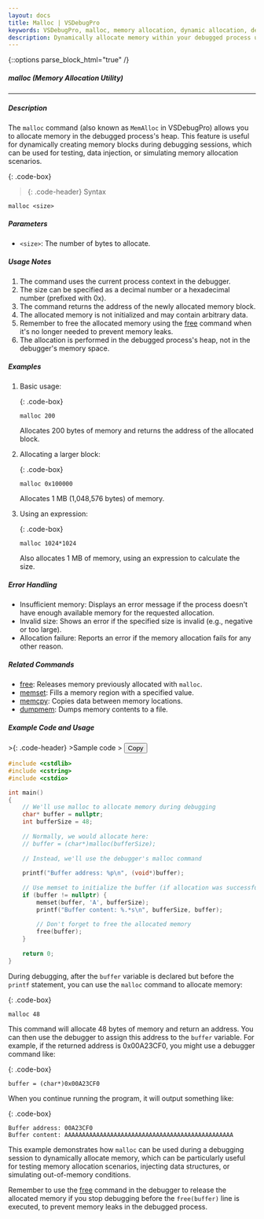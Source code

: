 ```yaml
---
layout: docs
title: Malloc | VSDebugPro
keywords: VSDebugPro, malloc, memory allocation, dynamic allocation, debugging command, memory management, heap allocation
description: Dynamically allocate memory within your debugged process using VSDebugPro's malloc command. This page provides instructions on how to allocate memory blocks on the heap during debugging, assisting in testing memory management and simulating allocation scenarios.
---
```

{::options parse_block_html="true" /}

##### malloc (Memory Allocation Utility)
---
##### Description
The `malloc` command (also known as `MemAlloc` in VSDebugPro) allows you to allocate memory in the debugged process's heap. This feature is useful for dynamically creating memory blocks during debugging sessions, which can be used for testing, data injection, or simulating memory allocation scenarios.

{: .code-box}
>{: .code-header}
>Syntax
```
malloc <size>
```

##### Parameters

- `<size>`: The number of bytes to allocate.

##### Usage Notes

1. The command uses the current process context in the debugger.
2. The size can be specified as a decimal number or a hexadecimal number (prefixed with 0x).
3. The command returns the address of the newly allocated memory block.
4. The allocated memory is not initialized and may contain arbitrary data.
5. Remember to free the allocated memory using the [free](/pages/docs/free.html) command when it's no longer needed to prevent memory leaks.
6. The allocation is performed in the debugged process's heap, not in the debugger's memory space.

##### Examples

1. Basic usage:

   {: .code-box}
   ```
   malloc 200
   ```
   Allocates 200 bytes of memory and returns the address of the allocated block.

2. Allocating a larger block:

   {: .code-box}
   ```
   malloc 0x100000
   ```
   Allocates 1 MB (1,048,576 bytes) of memory.

3. Using an expression:

   {: .code-box}
   ```
   malloc 1024*1024
   ```
   Also allocates 1 MB of memory, using an expression to calculate the size.

##### Error Handling

- Insufficient memory: Displays an error message if the process doesn't have enough available memory for the requested allocation.
- Invalid size: Shows an error if the specified size is invalid (e.g., negative or too large).
- Allocation failure: Reports an error if the memory allocation fails for any other reason.

##### Related Commands

- [free](/pages/docs/free.html): Releases memory previously allocated with `malloc`.
- [memset](/pages/docs/memset.html): Fills a memory region with a specified value.
- [memcpy](/pages/docs/memcpy.html): Copies data between memory locations.
- [dumpmem](/pages/docs/dumpmem.html): Dumps memory contents to a file.

##### Example Code and Usage

<div class="code-box">
>{: .code-header}
>Sample code
> <button onclick="copyCode(this)" class="copy-button">Copy</button>

```cpp
#include <cstdlib>
#include <cstring>
#include <cstdio>

int main()
{
    // We'll use malloc to allocate memory during debugging
    char* buffer = nullptr;
    int bufferSize = 48;
    
    // Normally, we would allocate here:
    // buffer = (char*)malloc(bufferSize);
    
    // Instead, we'll use the debugger's malloc command
    
    printf("Buffer address: %p\n", (void*)buffer);
    
    // Use memset to initialize the buffer (if allocation was successful)
    if (buffer != nullptr) {
        memset(buffer, 'A', bufferSize);
        printf("Buffer content: %.*s\n", bufferSize, buffer);
        
        // Don't forget to free the allocated memory
        free(buffer);
    }
    
    return 0;
}
```
</div>

During debugging, after the `buffer` variable is declared but before the `printf` statement, you can use the `malloc` command to allocate memory:

{: .code-box}
```
malloc 48
```

This command will allocate 48 bytes of memory and return an address. You can then use the debugger to assign this address to the `buffer` variable. For example, if the returned address is 0x00A23CF0, you might use a debugger command like:

{: .code-box}
```
buffer = (char*)0x00A23CF0
```

When you continue running the program, it will output something like:

{: .code-box}
```
Buffer address: 00A23CF0
Buffer content: AAAAAAAAAAAAAAAAAAAAAAAAAAAAAAAAAAAAAAAAAAAAAAAA
```

This example demonstrates how `malloc` can be used during a debugging session to dynamically allocate memory, which can be particularly useful for testing memory allocation scenarios, injecting data structures, or simulating out-of-memory conditions.

Remember to use the [free](/pages/docs/free.html) command in the debugger to release the allocated memory if you stop debugging before the `free(buffer)` line is executed, to prevent memory leaks in the debugged process.